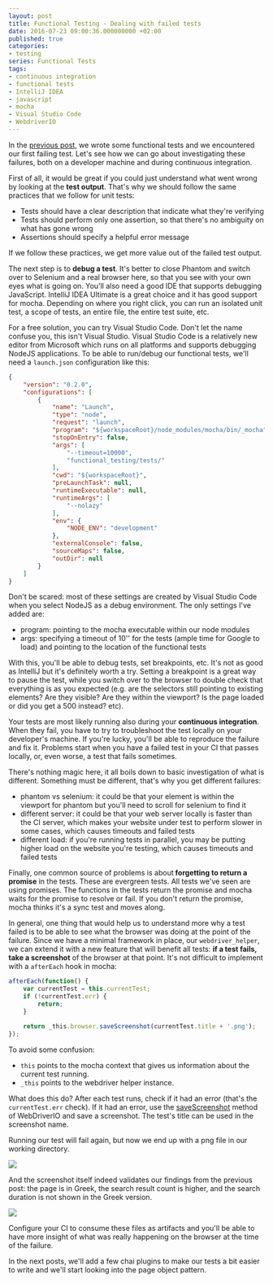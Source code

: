 ```yaml
---
layout: post
title: Functional Testing - Dealing with failed tests
date: 2016-07-23 09:00:36.000000000 +02:00
published: true
categories:
- testing
series: Functional Tests
tags:
- continuous integration
- functional tests
- IntelliJ IDEA
- javascript
- mocha
- Visual Studio Code
- WebdriverIO
---
```


In the <a href="/2016/07/functional-testing-selectors/">previous post</a>, we wrote some functional tests and we encountered our first failing test. Let's see how we can go about investigating these failures, both on a developer machine and during continuous integration.<!--more-->

First of all, it would be great if you could just understand what went wrong by looking at the <strong>test output</strong>. That's why we should follow the same practices that we follow for unit tests:
<ul>
<li>Tests should have a clear description that indicate what they're verifying</li>
<li>Tests should perform only one assertion, so that there's no ambiguity on what has gone wrong</li>
<li>Assertions should specify a helpful error message</li>
</ul>

If we follow these practices, we get more value out of the failed test output.

The next step is to <strong>debug a test</strong>. It's better to close Phantom and switch over to Selenium and a real browser here, so that you see with your own eyes what is going on. You'll also need a good IDE that supports debugging JavaScript. IntelliJ IDEA Ultimate is a great choice and it has good support for mocha. Depending on where you right click, you can run an isolated unit test, a scope of tests, an entire file, the entire test suite, etc.

For a free solution, you can try Visual Studio Code. Don't let the name confuse you, this isn't Visual Studio. Visual Studio Code is a relatively new editor from Microsoft which runs on all platforms and supports debugging NodeJS applications. To be able to run/debug our functional tests, we'll need a <code>launch.json</code> configuration like this:

```json
{
    "version": "0.2.0",
    "configurations": [
        {
            "name": "Launch",
            "type": "node",
            "request": "launch",
            "program": "${workspaceRoot}/node_modules/mocha/bin/_mocha",
            "stopOnEntry": false,
            "args": [
                "--timeout=10000",
                "functional_testing/tests/"
            ],
            "cwd": "${workspaceRoot}",
            "preLaunchTask": null,
            "runtimeExecutable": null,
            "runtimeArgs": [
                "--nolazy"
            ],
            "env": {
                "NODE_ENV": "development"
            },
            "externalConsole": false,
            "sourceMaps": false,
            "outDir": null
        }
    ]
}
```

Don't be scared: most of these settings are created by Visual Studio Code when you select NodeJS as a debug environment. The only settings I've added are:
<ul>
<li>program: pointing to the mocha executable within our node modules</li>
<li>args: specifying a timeout of 10'' for the tests (ample time for Google to load) and pointing to the location of the functional tests</li>
</ul>

With this, you'll be able to debug tests, set breakpoints, etc. It's not as good as IntelliJ but it's definitely worth a try. Setting a breakpoint is a great way to pause the test, while you switch over to the browser to double check that everything is as you expected (e.g. are the selectors still pointing to existing elements? Are they visible? Are they within the viewport? Is the page loaded or did you get a 500 instead? etc).

Your tests are most likely running also during your <strong>continuous integration</strong>. When they fail, you have to try to troubleshoot the test locally on your developer's machine. If you're lucky, you'll be able to reproduce the failure and fix it. Problems start when you have a failed test in your CI that passes locally, or, even worse, a test that fails sometimes.

There's nothing magic here, it all boils down to basic investigation of what is different. Something must be different, that's why you get different failures:
<ul>
<li>phantom vs selenium: it could be that your element is within the viewport for phantom but you'll need to scroll for selenium to find it</li>
<li>different server: it could be that your web server locally is faster than the CI server, which makes your website under test to perform slower in some cases, which causes timeouts and failed tests</li>
<li>different load: if you're running tests in parallel, you may be putting higher load on the website you're testing, which causes timeouts and failed tests</li>
</ul>

Finally, one common source of problems is about<strong> forgetting to return a promise</strong> in the tests. These are evergreen tests. All tests we've seen are using promises. The functions in the tests return the promise and mocha waits for the promise to resolve or fail. If you don't return the promise, mocha thinks it's a sync test and moves along.

In general, one thing that would help us to understand more why a test failed is to be able to see what the browser was doing at the point of the failure. Since we have a minimal framework in place, our <code>webdriver_helper</code>, we can extend it with a new feature that will benefit all tests: <strong>if a test fails, take a screenshot</strong> of the browser at that point. It's not difficult to implement with a <code>afterEach</code> hook in mocha:

```javascript
afterEach(function() {
    var currentTest = this.currentTest;
    if (!currentTest.err) {
        return;
    }

    return _this.browser.saveScreenshot(currentTest.title + '.png');
});
```

To avoid some confusion:
<ul>
<li><code>this</code> points to the mocha context that gives us information about the current test running.</li>
<li><code>_this</code> points to the webdriver helper instance.</li>
</ul>

What does this do? After each test runs, check if it had an error (that's the <code>currentTest.err</code> check). If it had an error, use the <a href="http://webdriver.io/api/utility/saveScreenshot.html">saveScreenshot</a> method of WebDriverIO and save a screenshot. The test's title can be used in the screenshot name.

Running our test will fail again, but now we end up with a png file in our working directory.

<img src="{{ site.baseurl }}/assets/2016/file.png" />

And the screenshot itself indeed validates our findings from the previous post: the page is in Greek, the search result count is higher, and the search duration is not shown in the Greek version.

<img src="{{ site.baseurl }}/assets/2016/should-search-for-pokemon.png" />

Configure your CI to consume these files as artifacts and you'll be able to have more insight of what was really happening on the browser at the time of the failure.

In the next posts, we'll add a few chai plugins to make our tests a bit easier to write and we'll start looking into the page object pattern.
